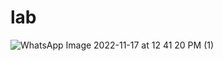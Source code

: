 # lab
![WhatsApp Image 2022-11-17 at 12 41 20 PM (1)](https://user-images.githubusercontent.com/118731107/203349843-63fa1151-a3a6-413d-bad8-2d7f3c51844f.jpeg)

